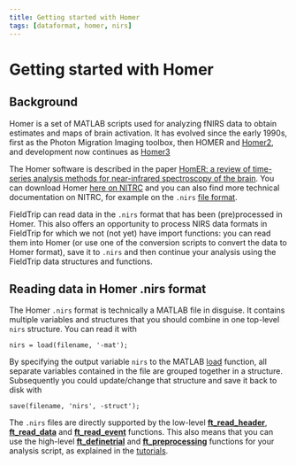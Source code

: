 ```yaml
---
title: Getting started with Homer
tags: [dataformat, homer, nirs]
---
```


# Getting started with Homer

## Background

Homer is a set of MATLAB scripts used for analyzing fNIRS data to obtain estimates and maps of brain activation. It has evolved since the early 1990s, first as the Photon Migration Imaging toolbox, then HOMER and [Homer2](https://homer-fnirs.org), and development now continues as [Homer3](https://github.com/BUNPC/Homer3)

The Homer software is described in the paper [HomER: a review of time-series analysis methods for near-infrared spectroscopy of the brain](https://doi.org/10.1364/ao.48.00d280). You can download Homer [here on NITRC](https://www.nitrc.org/projects/homer2/) and you can also find more technical documentation on NITRC, for example on the `.nirs` [file format](https://www.nitrc.org/plugins/mwiki/index.php/homer2:Homer_Input_Files#NIRS_data_file_format).

FieldTrip can read data in the `.nirs` format that has been (pre)processed in Homer. This also offers an opportunity to process NIRS data formats in FieldTrip for which we not (not yet) have import functions: you can read them into Homer (or use one of the conversion scripts to convert the data to Homer format), save it to `.nirs` and then continue your analysis using the FieldTrip data structures and functions.

## Reading data in Homer .nirs format

The Homer `.nirs` format is technically a MATLAB file in disguise. It contains multiple variables and structures that you should combine in one top-level `nirs` structure. You can read it with

    nirs = load(filename, '-mat');
    
By specifying the output variable `nirs` to the MATLAB [load](https://nl.mathworks.com/help/matlab/ref/load.html) function, all separate variables contained in the file are grouped together in a structure. Subsequently you could update/change that structure and save it back to disk with
    
    save(filename, 'nirs', -struct');
    
The `.nirs` files are directly supported by the low-level **[ft_read_header](/reference/fileio/ft_read_header)**, **[ft_read_data](/reference/fileio/ft_read_data)** and **[ft_read_event](/reference/fileio/ft_read_event)** functions. This also means that you can use the high-level **[ft_definetrial](/reference/ft_definetrial)** and **[ft_preprocessing](/reference/ft_preprocessing)** functions for your analysis script, as explained in the [tutorials](/tutorial).
